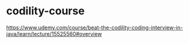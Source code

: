 # codility-course
https://www.udemy.com/course/beat-the-codility-coding-interview-in-java/learn/lecture/15525560#overview
